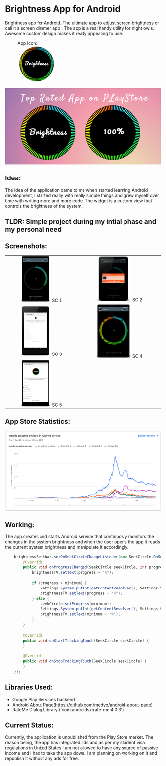 # Brightness App for Android
Brightness app for Android. The ultimate app to adjust screen brightness or call it a screen dimmer app . The app is a real handy utility for night owls. Awesome custom design makes it really appealing to use.
<figure>
    <figcaption>App Icon:</figcaption>
    <img src="/images/icon.png" alt="Icon" height ="120" width="120">
</figure>

![GitHub Logo](/images/cover.png)


## Idea:
The idea of the application came to me when started learning Android development, I started really with really simple things and grew myself over time with writing more and more code. The widget is a custom view that controls the brightness of the system.



## TLDR: Simple project during my intial phase and my personal need

## Screenshots:

| | |
|:-------------------------:|:-------------------------:|
|<img width="45%" alt="Onboarding Screen" src="images/1.png">  SC 1 | <img width="45%" alt="Onboarding Screen" src="images/2.png"> SC 2|
|<img width="45%" alt="Onboarding Screen" src="images/3.png">  SC 3 | <img width="45%" alt="Onboarding Screen" src="images/4.png"> SC 4|
|<img width="45%" alt="Onboarding Screen" src="images/5.png">  SC 5 | |

## App Store Statistics:
<img src="images/stats.png" alt="Icon">


## Working:
The app creates and starts Android service that continuosly monitors the changes in the system brightness and when the user opens the app it reads the current system brightness and manipulate it accordingly.

```java
    brightnessSeekbar.setOnSeekCircleChangeListener(new SeekCircle.OnSeekCircleChangeListener() {
        @Override
        public void onProgressChanged(SeekCircle seekCircle, int progress, boolean fromUser) {
            brightnessTV.setText(progress + "%");

            if (progress > minimum) {
                Settings.System.putInt(getContentResolver(), Settings.System.SCREEN_BRIGHTNESS, (int) (progress * 2.55));
                brightnessTV.setText(progress + "%");
            } else {
                seekCircle.setProgress(minimum);
                Settings.System.putInt(getContentResolver(), Settings.System.SCREEN_BRIGHTNESS, minimum);
                brightnessTV.setText(minimum + "%");
            }
        }

        @Override
        public void onStartTrackingTouch(SeekCircle seekCircle) {
        }

        @Override
        public void onStopTrackingTouch(SeekCircle seekCircle) {
        }
    });

```

## Libraries Used:
- Google Play Services backend
- Android About Page(https://github.com/medyo/android-about-page)
- RateMe Dialog Library ('com.androidsx:rate-me:4.0.3')

## Current Status:
Currently, the application is unpublished from the Play Store market. The reason being, the app has integrated ads and as per my student visa regulations in United States I am not allowed to have any source of passive income and I had to take the app down. I am planning on working on it and republish it without any ads for free.


